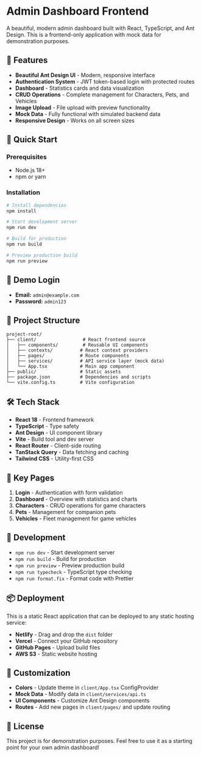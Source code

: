 # Admin Dashboard Frontend

A beautiful, modern admin dashboard built with React, TypeScript, and Ant Design. This is a frontend-only application with mock data for demonstration purposes.

## 🎨 Features

- **Beautiful Ant Design UI** - Modern, responsive interface
- **Authentication System** - JWT token-based login with protected routes
- **Dashboard** - Statistics cards and data visualization
- **CRUD Operations** - Complete management for Characters, Pets, and Vehicles
- **Image Upload** - File upload with preview functionality
- **Mock Data** - Fully functional with simulated backend data
- **Responsive Design** - Works on all screen sizes

## 🚀 Quick Start

### Prerequisites

- Node.js 18+
- npm or yarn

### Installation

```bash
# Install dependencies
npm install

# Start development server
npm run dev

# Build for production
npm run build

# Preview production build
npm run preview
```

## 🔐 Demo Login

- **Email:** `admin@example.com`
- **Password:** `admin123`

## 📁 Project Structure

```
project-root/
├── client/                 # React frontend source
│   ├── components/         # Reusable UI components
│   ├── contexts/          # React context providers
│   ├── pages/             # Route components
│   ├── services/          # API service layer (mock data)
│   └── App.tsx            # Main app component
├── public/                # Static assets
├── package.json           # Dependencies and scripts
└── vite.config.ts         # Vite configuration
```

## 🛠️ Tech Stack

- **React 18** - Frontend framework
- **TypeScript** - Type safety
- **Ant Design** - UI component library
- **Vite** - Build tool and dev server
- **React Router** - Client-side routing
- **TanStack Query** - Data fetching and caching
- **Tailwind CSS** - Utility-first CSS

## 🎯 Key Pages

1. **Login** - Authentication with form validation
2. **Dashboard** - Overview with statistics and charts
3. **Characters** - CRUD operations for game characters
4. **Pets** - Management for companion pets
5. **Vehicles** - Fleet management for game vehicles

## 🔧 Development

- `npm run dev` - Start development server
- `npm run build` - Build for production
- `npm run preview` - Preview production build
- `npm run typecheck` - TypeScript type checking
- `npm run format.fix` - Format code with Prettier

## 📦 Deployment

This is a static React application that can be deployed to any static hosting service:

- **Netlify** - Drag and drop the `dist` folder
- **Vercel** - Connect your GitHub repository
- **GitHub Pages** - Upload build files
- **AWS S3** - Static website hosting

## 🎨 Customization

- **Colors** - Update theme in `client/App.tsx` ConfigProvider
- **Mock Data** - Modify data in `client/services/api.ts`
- **UI Components** - Customize Ant Design components
- **Routes** - Add new pages in `client/pages/` and update routing

## 📝 License

This project is for demonstration purposes. Feel free to use it as a starting point for your own admin dashboard!
